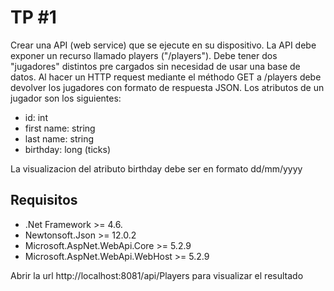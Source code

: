 # TP #1
Crear una API (web service) que se ejecute en su dispositivo. La API debe exponer un recurso llamado players ("/players").
Debe tener dos "jugadores" distintos pre cargados sin necesidad de usar una base de datos.
Al hacer un HTTP request mediante el méthodo GET a /players debe devolver los jugadores con formato de respuesta JSON.
Los atributos de un jugador son los siguientes:
 - id: int
 - first name: string
 - last name: string
 - birthday: long (ticks)

 La visualizacion del atributo birthday debe ser en formato dd/mm/yyyy

## Requisitos
 - .Net Framework >= 4.6.
 - Newtonsoft.Json >= 12.0.2
 - Microsoft.AspNet.WebApi.Core >= 5.2.9
 - Microsoft.AspNet.WebApi.WebHost >= 5.2.9

Abrir la url http://localhost:8081/api/Players para visualizar el resultado